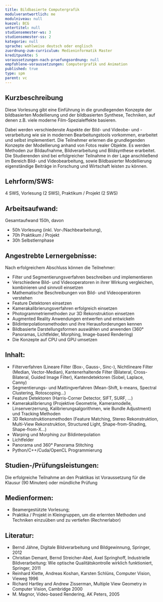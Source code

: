 ```yaml
---
title: Bildbasierte Computergrafik
modulverantwortlich: me
modulniveau: null
kuezel: BCG
untertitel: null
studiensemester-ws: 3
studiensemester-ss: 2
kategorie: null
sprache: wahlweise deutsch oder englisch
zuordnung-zum-curriculum: Medieninformatik Master
kreditpunkte: 5
voraussetzungen-nach-pruefungsordnung: null
empfohlene-voraussetzungen: Computergrafik und Animation
published: true
type: spm
parent: vc
---
```


## Kurzbeschreibung
Diese Vorlesung gibt eine Einführung in die grundlegenden Konzepte der bildbasierten Modellierung und der bildbasierten Synthese, Techniken, auf denen z.B. viele moderne Film-Spezialeffekte basieren. 

Dabei werden verschiedenste Aspekte der Bild- und Videobe- und -verarbeitung  wie sie in modernen Bearbeitungstools vorkommen, erarbeitet und selbst implementiert. Die Teilnehmer erlernen die grundlegenden Konzepte der Modellierung anhand von Fotos realer Objekte. Es werden Methoden zur Bildaufnahme, Bildverarbeitung und Bildsynthese erarbeitet. Die Studierenden sind bei erfolgreicher Teilnahme in der Lage anschließend im Bereich Bild- und Videobearbeitung, sowie Bildbasierter Modellierung eigenständige Beiträge in Forschung und Wirtschaft leisten zu können.

## Lehrform/SWS: 
4 SWS, Vorlesung (2 SWS), Praktikum / Projekt (2 SWS)

## Arbeitsaufwand: 
Gesamtaufwand 150h, davon
- 50h Vorlesung (inkl. Vor-/Nachbearbeitung),
- 70h Praktikum / Projekt
- 30h Selbstlernphase


## Angestrebte Lernergebnisse:
Nach erfolgreichem Abschluss können die Teilnehmer:
- Filter und Segmentierungsverfahren beschreiben und implementieren
- Verschiedene Bild- und Videooperatoren in ihrer Wirkung vergleichen, kombinieren und sinnvoll einsetzen
- Mathematische Beschreibungen von Bild- und Videooperatoren verstehen
- Feature Detektoren einsetzen
- Kamerakalibrierungsverfahren erfolgreich einsetzen
- Photogrammetriemethoden zur 3D Rekonstruktion einsetzen
- Augmented Reality Anwendungen entwerfen und entwickeln
- Bildinterpolationsmethoden und ihre Herausforderungen kennen
- Bildbasierte Darstellungsformen auswählen und anwenden (360° Panoramas, Lichtfelder, Morphing, Image-based Rendering)
- Die Konzepte auf CPU und GPU umsetzen


## Inhalt:
- Filterverfahren (Lineare Filter (Box-, Gauss-, Sinc-), Nichtlineare Filter (Median, Vector-Median), Kantenerhaltende Filter (Bilateral, Cross-Bilateral, Guided Image Filter), Kantendetektoren (Sobel, Laplace, Canny)
- Segmentierungs- und Mattingverfahren (Mean-Shift, k-means, Spectral Clustering, Rotoscoping…)
- Feature Detektoren (Harris-Corner Detector, SIFT, SURF, …)
- Kamerakalibrierung (Projektive Geometrie, Kameramodelle, Linsenverzerrung, Kalibrierungsalgorithmen, wie Bundle Adjustment) und Tracking Methoden
- 3D Rekonstruktionsmethoden (Feature Matching, Stereo Rekonstruktion, Multi-View Rekonstruktion, Structured Light, Shape-from-Shading, Shape-from-X…)
- Warping und Morphing zur Bildinterpolation
- Lichtfelder
- Panorama und 360° Panorama Stitching
- Python/C++/Cuda/OpenCL Programmierung


## Studien-/Prüfungsleistungen:
Die erfolgreiche Teilnahme an den Praktikas ist Voraussetzung für die Klausur (90 Minuten) oder mündliche Prüfung

## Medienformen:
- Beamergestützte Vorlesung; 
- Praktika / Projekt in Kleingruppen, um die erlernten Methoden und Techniken einzuüben und zu vertiefen (Rechnerlabor)

## Literatur:
- Bernd Jähne, Digitale Bildverarbeitung und Bildgewinnung, Springer, 2012
- Christian Demant, Bernd Streicher-Abel, Axel Springhoff, Industrielle Bildverarbeitung: Wie optische Qualitätskontrolle wirklich funktioniert, Springer, 2011
- Reinhard Klette, Andreas Koshan, Karsten Schlüns, Computer Vision, Vieweg 1996 
- Richard Hartley and Andrew Zisserman, Multiple View Geometry in Computer Vision, Cambridge 2000 
- M. Magnor, Video-based Rendering, AK Peters, 2005
